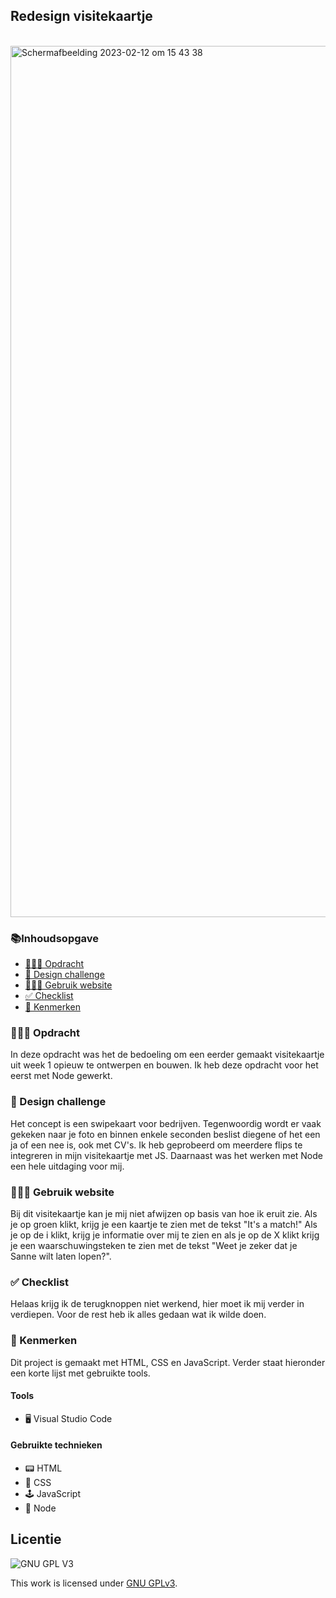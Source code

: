 <h2>Redesign visitekaartje </h2>
<br>
<img width="1394" alt="Schermafbeelding 2023-02-12 om 15 43 38" src="https://user-images.githubusercontent.com/112857444/218317907-caf285f3-8d40-48e1-9788-70ebee38be88.png">


<h3>📚Inhoudsopgave</h3>
<ul>
<li><a href="#Opdracht"> 👨🏼‍💼 Opdracht</a></li> 
<li><a href="#Designchallenge"> 🚀 Design challenge</a></li>  
<li><a href="#Gebruik"> 👩🏽‍💻 Gebruik website</a></li>  
<li><a href="#Checklist"> ✅ Checklist</a></li> 
<li><a href="#Kenmerken"> 📱 Kenmerken</a></li> 
</ul>

<h3 id="#Opdracht"> 👨🏼‍💼 Opdracht</h3>
In deze opdracht was het de bedoeling om een eerder gemaakt visitekaartje uit week 1 opieuw te ontwerpen en bouwen. Ik heb deze opdracht voor het eerst met Node gewerkt.  


<h3 id="#Designchallenge"> 🚀 Design challenge</h3>
Het concept is een swipekaart voor bedrijven. Tegenwoordig wordt er vaak gekeken naar je foto en binnen enkele seconden beslist diegene of het een ja of een nee is, ook met CV's. Ik heb geprobeerd om meerdere flips te integreren in mijn visitekaartje met JS. Daarnaast was het werken met Node een hele uitdaging voor mij. 

        
<h3 id="#Gebruik"> 👩🏽‍💻 Gebruik website</h3>
Bij dit visitekaartje kan je mij niet afwijzen op basis van hoe ik eruit zie. Als je op groen klikt, krijg je een kaartje te zien met de tekst "It's a match!" Als je op de i klikt, krijg je informatie over mij te zien en als je op de X klikt krijg je een waarschuwingsteken te zien met de tekst "Weet je zeker dat je Sanne wilt laten lopen?".
        
<h3 id="#Checklist"> ✅ Checklist</h3>
Helaas krijg ik de terugknoppen niet werkend, hier moet ik mij verder in verdiepen. Voor de rest heb ik alles gedaan wat ik wilde doen. 
        
<h3 id="#Kenmerken"> 📱 Kenmerken</h3>
Dit project is gemaakt met HTML, CSS en JavaScript. Verder staat hieronder een korte lijst met gebruikte tools.

<h4>Tools</h4>
<ul>
        <li> 🖥️ Visual Studio Code</li>
</ul>

<h4>Gebruikte technieken</h4>
<ul>
<li>📟 HTML</li>
        <li>🎨 CSS</li>
        <li>🕹️ JavaScript</li>
        <li>🥜 Node </li>
  </ul>      


## Licentie

![GNU GPL V3](https://www.gnu.org/graphics/gplv3-127x51.png)

This work is licensed under [GNU GPLv3](./LICENSE).
